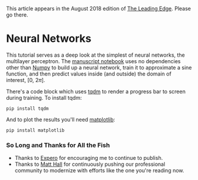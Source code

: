 This article appears in the August 2018 edition of [The Leading Edge](https://seg.org/Publications/The-Leading-Edge). Please go there.

# Neural Networks

This tutorial serves as a deep look at the simplest of neural networks, the multilayer perceptron. The [manuscript notebook](https://github.com/seg/tutorials-2018/blob/master/1808_Neural_Network/manuscript.ipynb) uses no dependencies other than [Numpy](http://www.numpy.org/) to build up a neural network, train it to approximate a sine function, and then predict values inside (and outside) the domain of interest, [0, 2$\pi$].

There's a code block which uses [tqdm](https://pypi.org/project/tqdm/) to render a progress bar to screen during training. To install tqdm:

`pip install tqdm`

And to plot the results you'll need [matplotlib](https://matplotlib.org/2.0.0/users/installing.html):

`pip install matplotlib`

### So Long and Thanks for All the Fish

* Thanks to [Expero](https://experoinc.com) for encouraging me to continue to publish.
* Thanks to [Matt Hall](https://agilescientific.com/who/) for continuously pushing our professional community to modernize with efforts like the one you're reading now.
